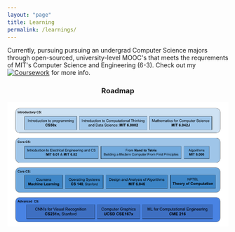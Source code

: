 ```yaml
---
layout: "page"
title: Learning
permalink: /learnings/
---
```

Currently, pursuing pursuing an undergrad Computer Science majors through open-sourced, university-level MOOC's that meets the requrements of MIT's Computer Science and Engineering (6-3). Check out my [![Coursework](https://img.shields.io/badge/GitHub-black?logo=GitHub)](https://github.com/GopalKrishna-P/OpenSource_CSdegree#readme) for more info.

<h3 align=center> Roadmap </h3>

![roadmap](https://raw.githubusercontent.com/GopalKrishna-P/OpenSource_CSdegree/main/assets/roadmap.png)




